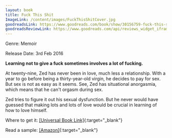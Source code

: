 ```yaml
---
layout: book
title: Fuck This Shit
ImageLink: /content/images/FuckThisShitCover.jpg
goodreadsLink: https://www.goodreads.com/book/show/30156759-fuck-this-shit
goodreadsReviewLink: https://www.goodreads.com/api/reviews_widget_iframe?did=DEVELOPER_ID&format=html&header_text=Goodreads+reviews+for+Fuck+This+Shit&isbn=1530810418&links=660&review_back=fff&stars=000&text=000
---
```


Genre: Memoir

Release Date: 3rd Feb 2016

**Learning not to give a fuck sometimes involves a lot of fucking.**

At twenty-nine, Zed has never been in love, much less a relationship. With a year to go before being a thirty-year-old virgin, he decides to pay for sex. But sex is not as easy as it seems. See, Zed has situational anorgasmia, which means that he can't orgasm during sex.

Zed tries to figure it out his sexual dysfunction. But he never would have guessed that making lots and lots of love would be crucial in learning of how to love himself.

<div style="clear: left"></div>

Where to get it: [[Universal Book Link]](https://books2read.com/u/3RaXgp){:target="_blank"}

Read a sample: [[Amazon]](https://www.amazon.com/reader/B01BHBW3N2/){:target="_blank"}
